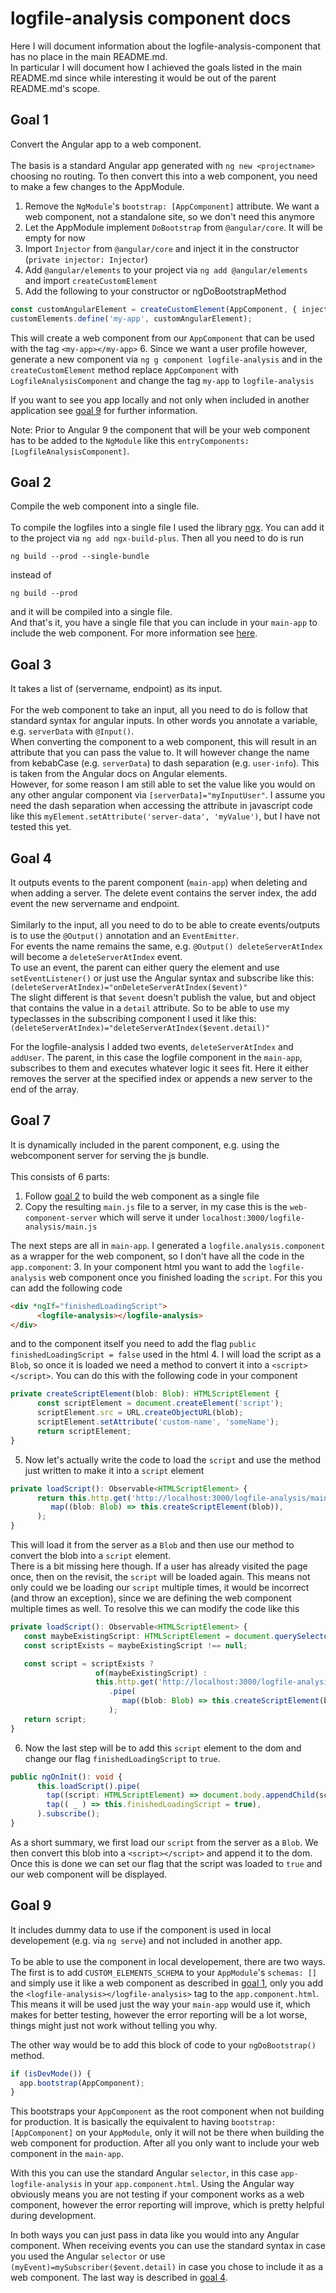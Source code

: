 # logfile-analysis component docs
Here I will document information about the logfile-analysis-component that has no place in the main README.md.
<br>
In particular I will document how I achieved the goals listed in the main README.md since while interesting it would be out of the parent README.md's scope.

## Goal 1
Convert the Angular app to a web component.
<br>
<br>
The basis is a standard Angular app generated with `ng new <projectname>` choosing no routing.
To then convert this into a web component, you need to make a few changes to the AppModule.
1. Remove the `NgModule`'s `bootstrap: [AppComponent]` attribute. We want a web component, not a standalone site, so we don't need this anymore
2. Let the AppModule implement `DoBootstrap` from `@angular/core`. It will be empty for now
3. Import `Injector` from `@angular/core` and inject it in the constructor (`private injector: Injector`)
4. Add `@angular/elements` to your project via `ng add @angular/elements` and import `createCustomElement`
5. Add the following to your constructor or ngDoBootstrapMethod
```typescript
const customAngularElement = createCustomElement(AppComponent, { injector: this.injector });
customElements.define('my-app', customAngularElement);
```
This will create a web component from our `AppComponent` that can be used with the tag `<my-app></my-app>`
6. Since we want a user profile however, generate a new component via `ng g component logfile-analysis` and in the `createCustomElement` method replace `AppComponent` with `LogfileAnalysisComponent` and change the tag `my-app` to `logfile-analysis`

If you want to see you app locally and not only when included in another application see [goal 9](#goal-9) for further information.

Note: Prior to Angular 9 the component that will be your web component has to be added to the `NgModule` like this `entryComponents: [LogfileAnalysisComponent]`.

## Goal 2
Compile the web component into a single file.
<br>
<br>
To compile the logfiles into a single file I used the library [ngx](https://www.npmjs.com/package/ngx-build-plus).
You can add it to the project via `ng add ngx-build-plus`. Then all you need to do is run
```
ng build --prod --single-bundle
```
instead of
```
ng build --prod
```
and it will be compiled into a single file.
<br>
And that's it, you have a single file that you can include in your `main-app` to include the web component. For more information see [here](https://www.angulararchitects.io/aktuelles/your-options-for-building-angular-elements/).

## Goal 3
It takes a list of (servername, endpoint) as its input.
<br>
<br>
For the web component to take an input, all you need to do is follow that standard syntax for angular inputs. In other words you annotate a variable, e.g. `serverData` with `@Input()`.
<br>
When converting the component to a web component, this will result in an attribute that you can pass the value to. It will however change the name from kebabCase (e.g. `serverData`) to dash separation (e.g. `user-info`). This is taken from the Angular docs on Angular elements.
<br>
However, for some reason I am still able to set the value like you would on any other angular component via `[serverData]="myInputUser"`. I assume you need the dash separation when accessing the attribute in javascript code like this `myElement.setAttribute('server-data', 'myValue')`, but I have not tested this yet.

## Goal 4
It outputs events to the parent component (`main-app`) when deleting and when adding a server. The delete event contains the server index, the add event the new servername and endpoint.
<br>
<br>
Similarly to the input, all you need to do to be able to create events/outputs is to use the
`@Output()` annotation and an `EventEmitter`.
<br>
For events the name remains the same, e.g. `@Output() deleteServerAtIndex` will become a `deleteServerAtIndex` event.
<br>
To use an event, the parent can either query the element and use `setEventListener()` or just
use the Angular syntax and subscribe like this: `(deleteServerAtIndex)="onDeleteServerAtIndex($event)"`
<br>
The slight different is that `$event` doesn't publish the value, but and object that contains the value in a `detail` attribute. So to be able to use my typeclasses in the subscribing component I used it like this: `(deleteServerAtIndex)="deleteServerAtIndex($event.detail)"`

For the logfile-analysis I added two events, `deleteServerAtIndex` and `addUser`. The parent, in this case the logfile component in the `main-app`, subscribes to them and executes whatever logic it sees fit. Here it either removes the server at the specified index or appends a new server to the end of the array.

## Goal 7
It is dynamically included in the parent component, e.g. using the webcomponent server for serving the js bundle.
<br>
<br>
This consists of 6 parts:
1. Follow [goal 2](#goal-2) to build the web component as a single file
2. Copy the resulting `main.js` file to a server, in my case this is the `web-component-server` which will serve it under `localhost:3000/logfile-analysis/main.js`

The next steps are all in `main-app`. I generated a `logfile.analysis.component` as a wrapper for the web component, so I don't have all the code in the `app.component`:
3. In your component html you want to add the `logfile-analysis` web component once you finished loading the `script`. For this you can add the following code
```html
<div *ngIf="finishedLoadingScript">
      <logfile-analysis></logfile-analysis>
</div>
```
and to the component itself you need to add the flag `public finishedLoadingScript = false` used in the html
4. I will load the script as a `Blob`, so once it is loaded we need a method to convert it into a `<script></script>`. You can do this with the following code in your component
```typescript
private createScriptElement(blob: Blob): HTMLScriptElement {
      const scriptElement = document.createElement('script');
      scriptElement.src = URL.createObjectURL(blob);
      scriptElement.setAttribute('custom-name', 'someName');
      return scriptElement;
}
```
5. Now let's actually write the code to load the `script` and use the method just written to make it into a `script` element
```typescript
private loadScript(): Observable<HTMLScriptElement> {
      return this.http.get('http://localhost:3000/logfile-analysis/main.js', { responseType: 'blob' }).pipe(
         map((blob: Blob) => this.createScriptElement(blob)),
      );
}
```
This will load it from the server as a `Blob` and then use our method to convert the blob into a `script` element.
<br>
There is a bit missing here though. If a user has already visited the page once, then on the revisit, the `script` will be loaded again. This means not only could we be loading our `script` multiple times, it would be incorrect (and throw an exception), since we are defining
the web component multiple times as well. To resolve this we can modify the code like this

  ```typescript
  private loadScript(): Observable<HTMLScriptElement> {
     const maybeExistingScript: HTMLScriptElement = document.querySelector('script[data-webcomponent-name="logfile-analysis"]');
     const scriptExists = maybeExistingScript !== null;

     const script = scriptExists ?
                     of(maybeExistingScript) :
                     this.http.get('http://localhost:3000/logfile-analysis/main.js', { responseType: 'blob' })
                        .pipe(
                           map((blob: Blob) => this.createScriptElement(blob)),
                        );
     return script;
  }
  ```


6. Now the last step will be to add this `script` element to the dom and change our flag `finishedLoadingScript` to `true`.
```typescript
public ngOnInit(): void {
      this.loadScript().pipe(
        tap((script: HTMLScriptElement) => document.body.appendChild(script)),
        tap(( _ ) => this.finishedLoadingScript = true),
      ).subscribe();
}
```

As a short summary, we first load our `script` from the server as a `Blob`. We then convert this blob into a `<script></script>` and append it to the dom. Once this is done we can set our flag that the script was loaded to `true` and our web component will be displayed.

## Goal 9
It includes dummy data to use if the component is used in local developement (e.g. via `ng serve`) and not included in another app.
<br>
<br>
To be able to use the component in local developement, there are two ways. The first is to add `CUSTOM_ELEMENTS_SCHEMA` to your `AppModule`'s `schemas: []` and simply use it like a web component as described in [goal 1](#goal-1), only you add the `<logfile-analysis></logfile-analysis>` tag to the `app.component.html`.
<br>
This means it will be used just the way your `main-app` would use it, which makes for better testing, however the error reporting will be a lot worse, things might just not work without telling you why.

The other way would be to add this block of code to your `ngDoBootstrap()` method.
```typescript
if (isDevMode()) {
  app.bootstrap(AppComponent);
}
```
This bootstraps your `AppComponent` as the root component when not building for production. It is basically the equivalent to having `bootstrap: [AppComponent]` on your `AppModule`, only it will not be there when building the web component for production. After all you only want to include your web component in the `main-app`.

With this you can use the standard Angular `selector`, in this case `app-logfile-analysis` in your `app.component.html`. Using the Angular way obviously means you are not testing if your component works as a web component, however the error reporting will improve, which is pretty helpful during development.

In both ways you can just pass in data like you would into any Angular component. When receiving events you can use the standard syntax in case you used the Angular `selector` or use `(myEvent)=mySubscriber($event.detail)` in case you chose to include it as a web component. The last way is described in [goal 4](#goal-4).
